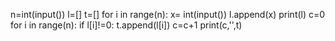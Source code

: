 n=int(input())
l=[]
t=[]
for i in range(n):
      x= int(input())
      l.append(x)
print(l)
c=0
for i in range(n):
    if l[i]!=0:
        t.append(l[i])
        c=c+1
print(c,'',t)
